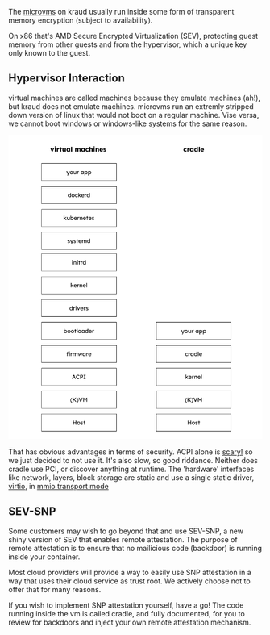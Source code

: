 The [microvms](/technology/architecture/#microvms)
on kraud usually run inside some form of transparent memory encryption (subject to availability).

On x86 that's AMD Secure Encrypted Virtualization (SEV), protecting guest memory from other guests and from the hypervisor,
which a unique key only known to the guest.



## Hypervisor Interaction

virtual machines are called machines because they emulate machines (ah!),
but kraud does not emulate machines. microvms run an extremly stripped down version of linux that would not boot
on a regular machine. Vise versa, we cannot boot windows or windows-like systems for the same reason.

![boot.png](boot.png)


That has obvious advantages in terms of security. 
ACPI alone is [scary!](https://en.wikipedia.org/wiki/Advanced_Configuration_and_Power_Interface#Security_risks) so we just decided to not use it.
It's also slow, so good riddance. Neither does cradle use PCI, or discover anything at runtime.
The 'hardware' interfaces like network, layers, block storage are static and use a single static driver,
[virtio](https://www.linux-kvm.org/page/Virtio), in [mmio transport mode](https://docs.oasis-open.org/virtio/virtio/v1.1/csprd01/virtio-v1.1-csprd01.html#x1-1440002)


## SEV-SNP

Some customers may wish to go beyond that and use SEV-SNP, a new shiny version of SEV that enables remote attestation.
The purpose of remote attestation is to ensure that no mailicious code (backdoor) is running inside your container.

Most cloud providers will provide a way to easily use SNP attestation in a way that uses their cloud service as trust root.
We actively choose not to offer that for many reasons.

If you wish to implement SNP attestation yourself, have a go! The code running inside the vm is called cradle,
and fully documented, for you to review for backdoors and inject your own remote attestation mechanism.
